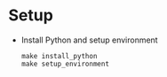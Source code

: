 # Setup

- Install Python and setup environment
  ```
  make install_python
  make setup_environment
  ```
